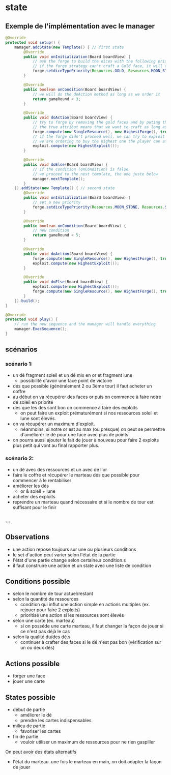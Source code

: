 # state 

## Exemple de l'implémentation avec le manager

```java
@Override
protected void setup() {
    manager.addState(new Template() { // first state
        @Override
        public void onInitialization(Board boardView) {
            // ask the forge to build the dices with the following priorities
            // if the forge strategy can't craft a Gold face, it will try the next one
            forge.setdiceTypePriority(Resources.GOLD, Resources.MOON_STONE, Resources.SUN_STONE);
        }

        @Override
        public boolean onCondition(Board boardView) {
            // we will do the doAction method as long as we order it
            return gameRound < 3;
        }

        @Override
        public void doAction(Board boardView) {
            // try to forge by removing the gold faces and by puting the highest faces
            // the true attribut means that we want to craft as long as we have gold
            forge.compute(new SingleResource(), new HighestForge(), true);
            // if the forge didn't proceed well, we can try to exploit a card 
            // we are ordering to buy the highest one the player can afford to buy
            exploit.compute(new HighestExploit());
        }

        @Override
        public void doElse(Board boardView) {
            // if the condition (onCondition) is false
            // we proceed to the nest template, the one juste below
            manager.nextTemplate();
        }
    }).addState(new Template() { // second state
        @Override
        public void onInitialization(Board boardView) {
            // set a new priority
            forge.setdiceTypePriority(Resources.MOON_STONE, Resources.SUN_STONE);
        }

        @Override
        public boolean onCondition(Board boardView) {
            // new condition
            return gameRound < 5;
        }

        @Override
        public void doAction(Board boardView) {
            forge.compute(new SingleResource(), new HighestForge(), true);
            exploit.compute(new HighestExploit());
        }

        @Override
        public void doElse(Board boardView) {
            exploit.compute(new HighestExploit());
            forge.compute(new SingleResource(), new HighestForge(), true);
        }
    }).build();
}

@Override
protected void play() {
    // run the new sequence and the manager will handle everything
    manager.ExecSequence();
}
```

## scénarios

### scénario 1: 

- un dé fragment soleil et un dé mix en or et fragment lune
    - possibilité d'avoir une face point de victoire
- dés que possible (généralement 2 ou 3ème tour) il faut acheter un coffre
- au début on va récupérer des faces or puis on commence à faire notre dé soleil en priorité
- des que les des sont bon on commence à faire des exploits 
    - on peut faire un exploit prématurément si nos ressources soleil et lune sont élevés.
- on va récupérer un maximum d'exploit.
    - néanmoins, si notre or est au max (ou presque) on peut se permettre d'améliorer le dé pour une face avec plus de points
- on pourra aussi ajouter le fait de jouer à nouveau pour faire 2 exploits plus petit qui vont au final rapporter plus.


### scénario 2:

- un dé avec des ressources et un avec de l'or
- faire le coffre et récupérer le marteau dés que possible pour commencer à le rentabiliser
- améliorer les dés
    - or & soleil + lune
- acheter des exploits
- reprendre un marteau quand nécessaire et si le nombre de tour est suffisant pour le finir 

### ...

## Observations

- une action repose toujours sur une ou plusieurs conditions
- le set d'action peut varier selon l'état de la partie
- l'état d'une partie change selon certaine.s condition.s
- il faut construire une action et un state avec une liste de condition


## Conditions possible

- selon le nombre de tour actuel/restant
- selon la quantité de ressources
    - condition qui influt une action simple en actions multiples (ex. rejouer pour faire 2 exploits)
    - prioritisé une action si les ressources sont élevés
- selon une carte (ex. marteau)
    - si on posséde une carte marteau, il faut changer la façon de jouer si ce n'est pas déjà le cas
- selon la qualité du/des dé.s
    - continuer à crafter des faces si le dé n'est pas bon (vérification sur un ou deux dés)

## Actions possible

- forger une face
- jouer une carte

## States possible

- début de partie
    - améliorer le dé
    - prendre les cartes indispensables
- milieu de partie
    - favoriser les cartes
- fin de partie
    - vouloir utiliser un maximum de ressources pour ne rien gaspiller

On peut avoir des états alternatifs

- l'état du marteau. une fois le marteau en main, on doit adapter la façon de jouer


